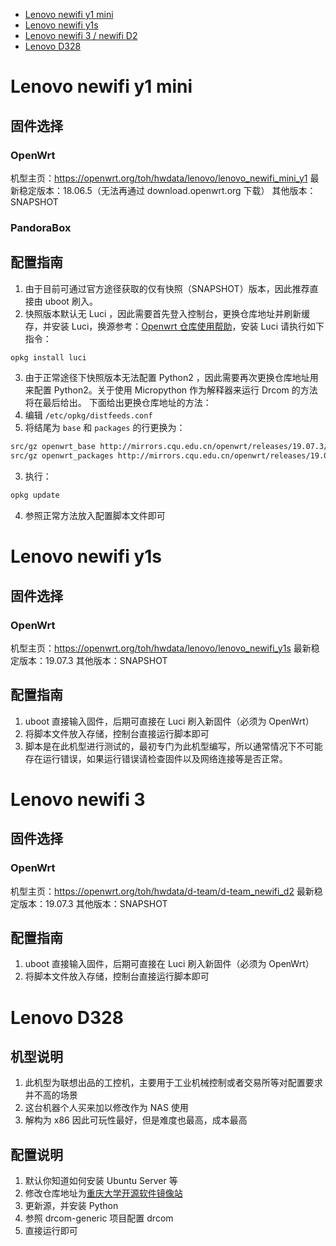 * [Lenovo newifi y1 mini](#lenovo-newifi-y1-mini)
* [Lenovo newifi y1s](#lenovo-newifi-y1s)
* [Lenovo newifi 3 / newifi D2](#lenovo-newifi-3)
* [Lenovo D328](#lenovo-d328)

# Lenovo newifi y1 mini
## 固件选择
### OpenWrt
机型主页：https://openwrt.org/toh/hwdata/lenovo/lenovo_newifi_mini_y1
最新稳定版本：18.06.5（无法再通过 download.openwrt.org 下载）
其他版本： SNAPSHOT
### PandoraBox
## 配置指南
1. 由于目前可通过官方途径获取的仅有快照（SNAPSHOT）版本，因此推荐直接由 uboot 刷入。
2. 快照版本默认无 Luci ，因此需要首先登入控制台，更换仓库地址并刷新缓存，并安装 Luci，换源参考：[Openwrt 仓库使用帮助](https://mirrors.cqu.edu.cn/wiki/mirror-wiki/openwrt/)，安装 Luci 请执行如下指令：
```bash
opkg install luci
```
3. 由于正常途径下快照版本无法配置 Python2 ，因此需要再次更换仓库地址用来配置 Python2。关于使用 Micropython 作为解释器来运行 Drcom 的方法将在最后给出。
下面给出更换仓库地址的方法：
  1. 编辑 `/etc/opkg/distfeeds.conf`
  2. 将结尾为 `base` 和 `packages` 的行更换为：
  ```bash
  src/gz openwrt_base http://mirrors.cqu.edu.cn/openwrt/releases/19.07.3/packages/mipsel_24kc/base
  src/gz openwrt_packages http://mirrors.cqu.edu.cn/openwrt/releases/19.07.3/packages/mipsel_24kc/packages
  ```
  3. 执行：
  ```bash
  opkg update
  ```

4. 参照正常方法放入配置脚本文件即可

# Lenovo newifi y1s
## 固件选择
### OpenWrt
机型主页：https://openwrt.org/toh/hwdata/lenovo/lenovo_newifi_y1s
最新稳定版本：19.07.3
其他版本：SNAPSHOT
## 配置指南
1. uboot 直接输入固件，后期可直接在 Luci 刷入新固件（必须为 OpenWrt）
2. 将脚本文件放入存储，控制台直接运行脚本即可
3. 脚本是在此机型进行测试的，最初专门为此机型编写，所以通常情况下不可能存在运行错误，如果运行错误请检查固件以及网络连接等是否正常。

# Lenovo newifi 3
## 固件选择
### OpenWrt
机型主页：https://openwrt.org/toh/hwdata/d-team/d-team_newifi_d2
最新稳定版本：19.07.3
其他版本：SNAPSHOT
## 配置指南
1. uboot 直接输入固件，后期可直接在 Luci 刷入新固件（必须为 OpenWrt）
2. 将脚本文件放入存储，控制台直接运行脚本即可

# Lenovo D328
## 机型说明
1. 此机型为联想出品的工控机，主要用于工业机械控制或者交易所等对配置要求并不高的场景
2. 这台机器个人买来加以修改作为 NAS 使用
3. 解构为 x86 因此可玩性最好，但是难度也最高，成本最高

## 配置说明
1. 默认你知道如何安装 Ubuntu Server 等
2. 修改仓库地址为[重庆大学开源软件镜像站](https://mirrors.cqu.edu.cn/wiki/mirror-wiki/ubuntu/#通用版本)
3. 更新源，并安装 Python
4. 参照 drcom-generic 项目配置 drcom
5. 直接运行即可
